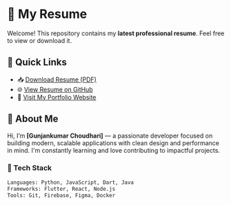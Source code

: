 # 📄 My Resume

Welcome! This repository contains my **latest professional resume**. Feel free to view or download it.

## 🔗 Quick Links

- 📥 [Download Resume (PDF)](./resume.pdf)
- 🌐 [View Resume on GitHub](https://gunjankumar55.github.io/my-resume/resume.pdf)
- 💼 [Visit My Portfolio Website](https://gunjankumar55.github.io/Gunjan_Portfolio/)

## 🚀 About Me

Hi, I’m **[Gunjankumar Choudhari]** — a passionate developer focused on building modern, scalable applications with clean design and performance in mind. I'm constantly learning and love contributing to impactful projects.

### 🧰 Tech Stack
```bash
Languages: Python, JavaScript, Dart, Java  
Frameworks: Flutter, React, Node.js  
Tools: Git, Firebase, Figma, Docker
